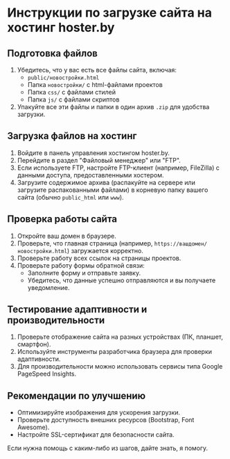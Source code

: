 # Инструкции по загрузке сайта на хостинг hoster.by

## Подготовка файлов
1. Убедитесь, что у вас есть все файлы сайта, включая:
   - `public/новостройки.html`
   - Папка `новостройки/` с html-файлами проектов
   - Папка `css/` с файлами стилей
   - Папка `js/` с файлами скриптов
2. Упакуйте все эти файлы и папки в один архив `.zip` для удобства загрузки.

## Загрузка файлов на хостинг
1. Войдите в панель управления хостингом hoster.by.
2. Перейдите в раздел "Файловый менеджер" или "FTP".
3. Если используете FTP, настройте FTP-клиент (например, FileZilla) с данными доступа, предоставленными хостером.
4. Загрузите содержимое архива (распакуйте на сервере или загрузите распакованными файлами) в корневую папку вашего сайта (обычно `public_html` или `www`).

## Проверка работы сайта
1. Откройте ваш домен в браузере.
2. Проверьте, что главная страница (например, `https://вашдомен/новостройки.html`) загружается корректно.
3. Проверьте работу всех ссылок на страницы проектов.
4. Проверьте работу формы обратной связи:
   - Заполните форму и отправьте заявку.
   - Убедитесь, что данные успешно отправляются и вы получаете уведомление.

## Тестирование адаптивности и производительности
1. Проверьте отображение сайта на разных устройствах (ПК, планшет, смартфон).
2. Используйте инструменты разработчика браузера для проверки адаптивности.
3. Для производительности можно использовать сервисы типа Google PageSpeed Insights.

## Рекомендации по улучшению
- Оптимизируйте изображения для ускорения загрузки.
- Проверьте доступность внешних ресурсов (Bootstrap, Font Awesome).
- Настройте SSL-сертификат для безопасности сайта.

Если нужна помощь с каким-либо из шагов, дайте знать, я помогу.

